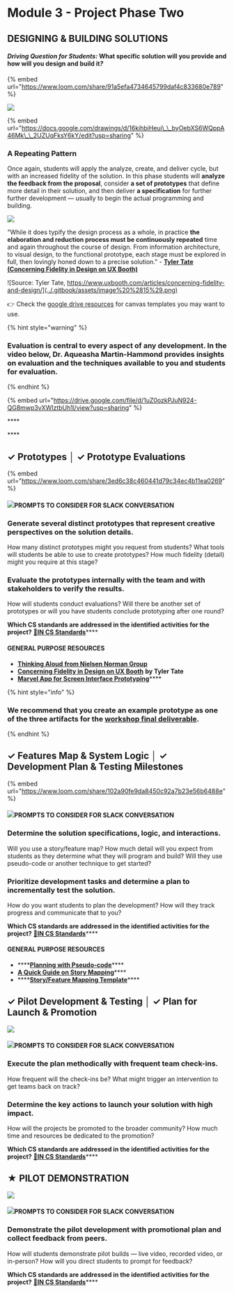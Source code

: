 # Module 3 - Project Phase Two

## DESIGNING & BUILDING SOLUTIONS

#### _**Driving Question for Students:**_  **What specific solution will you provide and how will you design and build it**_**?**_

{% embed url="https://www.loom.com/share/91a5efa4734645799daf4c833680e789" %}

![](../.gitbook/assets/image%20%2812%29.png)

{% embed url="https://docs.google.com/drawings/d/16kihbiHeui\_\_byOebXS6WQppA46Mk\_\_2UZUqFksY6kY/edit?usp=sharing" %}

### **A Repeating Pattern**

Once again, students will apply the analyze, create, and deliver cycle, but with an increased fidelity of the solution. In this phase students will **analyze the feedback from the proposal**, consider **a set of prototypes** that define more detail in their solution, and then deliver **a specification** for further further development — usually to begin the actual programming and building.

![](../.gitbook/assets/image%20%2814%29.png)

"While it does typify the design process as a whole, in practice **the elaboration and reduction process must be continuously repeated** time and again throughout the course of design. From information architecture, to visual design, to the functional prototype, each stage must be explored in full, then lovingly honed down to a precise solution." - **​**[**Tyler Tate \(Concerning Fidelity in Design on UX Booth\)**](https://www.uxbooth.com/articles/concerning-fidelity-and-design/)

![Source: Tyler Tate, https://www.uxbooth.com/articles/concerning-fidelity-and-design/](../.gitbook/assets/image%20%2815%29.png)

👉 Check the [google drive resources](https://app.gitbook.com/@cxd/s/cxd2021/~/drafts/-Mc6CcVPhzSbz-yz1ZuI/cxd-innovation-workshop/resources/~/settings/customization) for canvas templates you may want to use.

{% hint style="warning" %}
### **Evaluation is central to every aspect of any development. In the video below,** Dr. Aqueasha Martin-Hammond provides insights on evaluation and the techniques available to you and students for evaluation.
{% endhint %}



{% embed url="https://drive.google.com/file/d/1uZ0ozkPJuN924-QG8mwp3vXWIztbUh1l/view?usp=sharing" %}

\*\*\*\*

\*\*\*\*

##  **✓ Prototypes │ ✓ Prototype Evaluations**

{% embed url="https://www.loom.com/share/3ed6c38c460441d79c34ec4b11ea0269" %}

#### ![](../.gitbook/assets/slackicon.png)PROMPTS TO CONSIDER FOR SLACK CONVERSATION  

### Generate several distinct prototypes that represent creative perspectives on the solution details. 

How many distinct prototypes might you request from students? What tools will students be able to use to create prototypes? How much fidelity \(detail\) might you require at this stage? 

### Evaluate the prototypes internally with the team and with stakeholders to verify the results.

How will students conduct evaluations? Will there be another set of prototypes or will you have students conclude prototyping after one round?

**Which CS standards are addressed in the identified activities for the project?** [**🔗IN CS Standards**](https://www.doe.in.gov/sites/default/files/wf-stem/ind-k-12-computer-science-standards.pdf)\*\*\*\*

#### **GENERAL PURPOSE RESOURCES**

* [**Thinking Aloud** **from Nielsen Norman Group**](https://www.nngroup.com/articles/thinking-aloud-the-1-usability-tool/)
* **​**[**Concerning Fidelity in Design on UX Booth**](https://www.uxbooth.com/articles/concerning-fidelity-and-design/) **by Tyler Tate**
* [**Marvel App for Screen Interface Prototyping**](https://marvelapp.com/)\*\*\*\*

{% hint style="info" %}
### We recommend that you create an example prototype as one of the three artifacts for the [workshop final deliverable](workshop-deliverable.md).
{% endhint %}

## **✓ Features Map & System Logic │ ✓ Development Plan & Testing Milestones**

{% embed url="https://www.loom.com/share/102a90fe9da8450c92a7b23e56b6488e" %}

#### ![](../.gitbook/assets/slackicon.png)PROMPTS TO CONSIDER FOR SLACK CONVERSATION  

### Determine the solution specifications, logic, and interactions. 

Will you use a story/feature map? How much detail will you expect from students as they determine what they will program and build? Will they use pseudo-code or another technique to get started?

### Prioritize development tasks and determine a plan to incrementally test the solution.

How do you want students to plan the development? How will they track progress and communicate that to you?

**Which CS standards are addressed in the identified activities for the project?** [**🔗IN CS Standards**](https://www.doe.in.gov/sites/default/files/wf-stem/ind-k-12-computer-science-standards.pdf)\*\*\*\*

#### **GENERAL PURPOSE RESOURCES**

* \*\*\*\*[**Planning with Pseudo-code**](https://www.khanacademy.org/computing/computer-programming/programming/good-practices/pt/planning-with-pseudo-code)\*\*\*\*
* [**A Quick Guide on Story Mapping**](https://www.lucidchart.com/blog/how-to-create-a-user-story-map)\*\*\*\*
* \*\*\*\*[**Story/Feature Mapping Template**](https://docs.google.com/drawings/d/1OEoQqVJDBLXdPB3JnsXv3474TWtEQ7uTLy_Pfs-y18Q/edit?usp=sharing)\*\*\*\*

## **✓ Pilot Development & Testing  │ ✓ Plan for Launch & Promotion**

![](../.gitbook/assets/vidcoming.png)

#### ![](../.gitbook/assets/slackicon.png)PROMPTS TO CONSIDER FOR SLACK CONVERSATION 

### Execute the plan methodically with frequent team check-ins. 

How frequent will the check-ins be? What might trigger an intervention to get teams back on track?

### Determine the key actions to launch your solution with high impact.

How will the projects be promoted to the broader community? How much time and resources be dedicated to the promotion?

**Which CS standards are addressed in the identified activities for the project?** [**🔗IN CS Standards**](https://www.doe.in.gov/sites/default/files/wf-stem/ind-k-12-computer-science-standards.pdf)\*\*\*\*

## **★ PILOT DEMONSTRATION**

![](../.gitbook/assets/vidcoming.png)

#### ![](../.gitbook/assets/slackicon.png)PROMPTS TO CONSIDER FOR SLACK CONVERSATION 

### Demonstrate the pilot development with promotional plan and collect feedback from peers.

How will students demonstrate pilot builds — live video, recorded video, or in-person? How will you direct students to prompt for feedback?

**Which CS standards are addressed in the identified activities for the project?** [**🔗IN CS Standards**](https://www.doe.in.gov/sites/default/files/wf-stem/ind-k-12-computer-science-standards.pdf)\*\*\*\*

